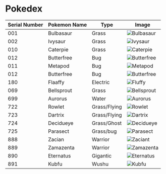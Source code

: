 # Pokedex
| Serial Number | Pokemon Name | Type | Image |
| --- |---| ---| --- |
| 001 | Bulbasaur | Grass | ![Bulbasaur](https://cdn.bulbagarden.net/upload/2/21/001Bulbasaur.png)|
| 002 | Ivysaur | Grass | ![Ivysaur](https://assets.pokemon.com/assets/cms2/img/pokedex/full/002.png)|
| 010 | Caterpie | Grass | ![Caterpie](https://cdn.bulbagarden.net/upload/5/5d/010Caterpie.png)|
| 012 | Butterfree | Bug | ![Butterfree](https://cdn.bulbagarden.net/upload/d/d1/012Butterfree.png)
| 011 | Metapod | Bug | ![Metapod](https://img.pokemondb.net/artwork/large/metapod.jpg)|
| 012 | Butterfree | Bug | ![Butterfree](https://cdn.bulbagarden.net/upload/d/d1/012Butterfree.png)|
| 180 | Flaaffy | Electric| ![Fluffy](https://assets.pokemon.com/assets/cms2/img/pokedex/full/180.png) |
| 069 | Bellsprout | Grass | ![Bellsprout](https://assets.pokemon.com/assets/cms2/img/pokedex/full/069.png)
| 699 | Aurorus | Water |![Aurorus](https://assets.pokemon.com/assets/cms2/img/pokedex/full/699.png)| 
| 722 | Rowlet | Grass/Flying | ![Rowlet](https://img.pokemondb.net/artwork/large/rowlet.jpg)|
| 723 | Dartrix | Grass/Flying | ![Dartrix](https://img.pokemondb.net/artwork/large/dartrix.jpg)|
| 724 | Decidueye | Grass/Ghost | ![Decidueye](https://img.pokemondb.net/artwork/large/decidueye.jpg)|
| 725 | Parasect | Grass/bug |![Parasect](https://img.pokemondb.net/artwork/large/parasect.jpg)|
| 888 | Zacian | Warrior |![Zaciant](https://assets.pokemon.com/assets/cms2/img/pokedex/full/888.png)| 
| 889 | Zamazenta | Warrior |![Zamazenta](https://assets.pokemon.com/assets/cms2/img/pokedex/full/889.png)| 
| 890 | Eternatus | Gigantic |![Eternatus](https://assets.pokemon.com/assets/cms2/img/pokedex/full/890.png)| 
| 891 | Kubfu | Wushu |![Kubfu](https://assets.pokemon.com/assets/cms2/img/pokedex/full/891.png)| 

